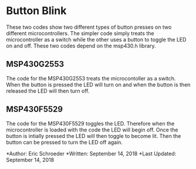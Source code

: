 # Button Blink
These two codes show two different types of button presses on two different microcontrollers. The simpler code simply treats the microcontroller as a switch while the other uses a button to toggle the LED on and off. These two codes depend on the msp430.h library. 

## MSP430G2553
The code for the MSP430G2553 treats the microcontoller as a switch. When the button is pressed the LED will turn on and when the button is then released the LED will then turn off.

## MSP430F5529
The code for the MSP430F5529 toggles the LED. Therefore when the microcontroller is loaded with the code the LED will begin off. Once the button is intially pressed the LED will then toggle to become lit. Then the button can be pressed to turn the LED off again. 

*Author: Eric Schroeder
*Written: September 14, 2018
*Last Updated: September 14, 2018
